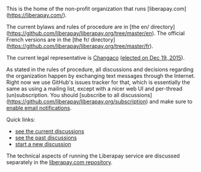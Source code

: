 This is the home of the non-profit organization that runs [liberapay.com]
(https://liberapay.com/).

The current bylaws and rules of procedure are in [the en/ directory]
(https://github.com/liberapay/liberapay.org/tree/master/en). The official
French versions are in the [the fr/ directory]
(https://github.com/liberapay/liberapay.org/tree/master/fr).

The current legal representative is [Changaco](https://github.com/Changaco/)
([elected on Dec 19, 2015][1]).

As stated in the rules of procedure, all discussions and decisions regarding
the organization happen by exchanging text messages through the Internet.
Right now we use GitHub's issues tracker for that, which is essentially the
same as using a mailing list, except with a nicer web UI and per-thread
(un)subscription. You should [subscribe to all discussions]
(https://github.com/liberapay/liberapay.org/subscription) and make sure to
[enable email notifications](https://github.com/settings/notifications).

Quick links:

- [see the current discussions](https://github.com/liberapay/liberapay.org/issues?q=is%3Aopen)
- [see the past discussions](https://github.com/liberapay/liberapay.org/issues?q=is%3Aclosed)
- [start a new discussion](https://github.com/liberapay/liberapay.org/issues/new)

The technical aspects of running the Liberapay service are discussed separately
in the [liberapay.com repository](https://github.com/liberapay/liberapay.com).

[1]: https://github.com/liberapay/liberapay.org/issues/2#issuecomment-166003076
